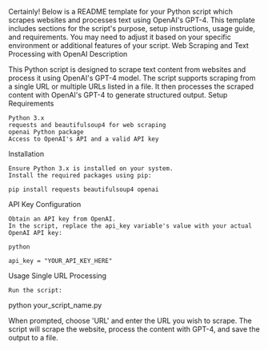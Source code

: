 Certainly! Below is a README template for your Python script which scrapes websites and processes text using OpenAI's GPT-4. This template includes sections for the script's purpose, setup instructions, usage guide, and requirements. You may need to adjust it based on your specific environment or additional features of your script.
Web Scraping and Text Processing with OpenAI
Description

This Python script is designed to scrape text content from websites and process it using OpenAI's GPT-4 model. The script supports scraping from a single URL or multiple URLs listed in a file. It then processes the scraped content with OpenAI's GPT-4 to generate structured output.
Setup
Requirements

    Python 3.x
    requests and beautifulsoup4 for web scraping
    openai Python package
    Access to OpenAI's API and a valid API key

Installation

    Ensure Python 3.x is installed on your system.
    Install the required packages using pip:

    pip install requests beautifulsoup4 openai

API Key Configuration

    Obtain an API key from OpenAI.
    In the script, replace the api_key variable's value with your actual OpenAI API key:

    python

    api_key = "YOUR_API_KEY_HERE"

Usage
Single URL Processing

    Run the script:

python your_script_name.py

When prompted, choose 'URL' and enter the URL you wish to scrape.
The script will scrape the website, process the content with GPT-4, and save the output to a file.